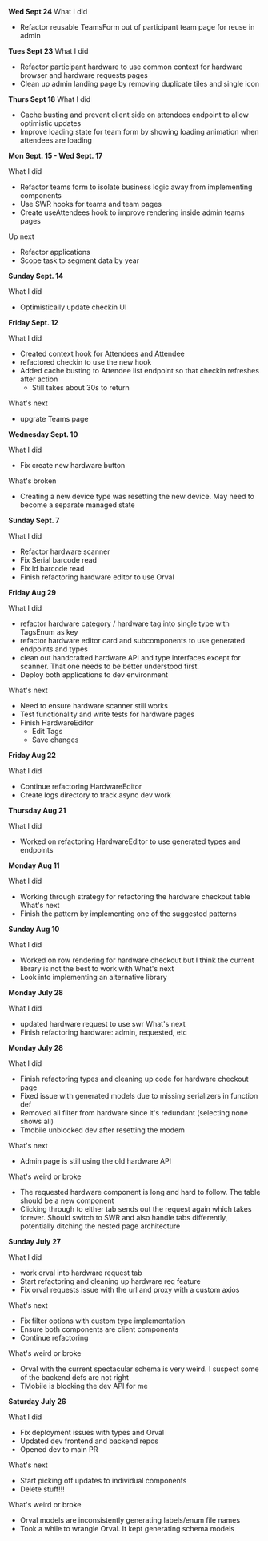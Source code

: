 **Wed Sept 24**
What I did
- Refactor reusable TeamsForm out of participant team page for reuse in admin

**Tues Sept 23**
What I did
- Refactor participant hardware to use common context for hardware browser and hardware requests pages
- Clean up admin landing page by removing duplicate tiles and single icon

**Thurs Sept 18**
What I did
- Cache busting and prevent client side on attendees endpoint to allow optimistic updates
- Improve loading state for team form by showing loading animation when attendees are loading

**Mon Sept. 15 - Wed Sept. 17**

What I did
- Refactor teams form to isolate business logic away from implementing components
- Use SWR hooks for teams and team pages
- Create useAttendees hook to improve rendering inside admin teams pages

Up next
- Refactor applications
- Scope task to segment data by year

**Sunday Sept. 14**

What I did
- Optimistically update checkin UI 

**Friday Sept. 12**

What I did
- Created context hook for Attendees and Attendee
- refactored checkin to use the new hook
- Added cache busting to Attendee list endpoint so that checkin refreshes after action
  - Still takes about 30s to return 

What's next
- upgrate Teams page

**Wednesday Sept. 10**

What I did
- Fix create new hardware button

What's broken
- Creating a new device type was resetting the new device. May need to become a separate managed state 

**Sunday Sept. 7**

What I did 
- Refactor hardware scanner
- Fix Serial barcode read
- Fix Id barcode read
- Finish refactoring hardware editor to use Orval

**Friday Aug 29**

What I did 
- refactor hardware category / hardware tag into single type with TagsEnum as key 
- refactor hardware editor card and subcomponents to use generated endpoints and types
- clean out handcrafted hardware API and type interfaces except for scanner. That one needs to be better understood first. 
- Deploy both applications to dev environment

What's next
- Need to ensure hardware scanner still works
- Test functionality and write tests for hardware pages
- Finish HardwareEditor
  - Edit Tags
  - Save changes


**Friday Aug 22**

What I did 
- Continue refactoring HardwareEditor
- Create logs directory to track async dev work 

**Thursday Aug 21**

What I did 
- Worked on refactoring HardwareEditor to use generated types and endpoints

**Monday Aug 11**

What I did 
- Working through strategy for refactoring the hardware checkout table
What's next 
- Finish the pattern by implementing one of the suggested patterns

**Sunday Aug 10**

What I did 
- Worked on row rendering for hardware checkout but I think the current library is not the best to work with
What's next 
- Look into implementing an alternative library

**Monday July 28**

What I did 
- updated hardware request to use swr
What's next 
- Finish refactoring hardware: admin, requested, etc

**Monday July 28**

What I did 
- Finish refactoring types and cleaning up code for hardware checkout page
- Fixed issue with generated models due to missing serializers in function def
- Removed all filter from hardware since it's redundant (selecting none shows all)
- Tmobile unblocked dev after resetting the modem

What's next 
- Admin page is still using the old hardware API

What's weird or broke
- The requested hardware component is long and hard to follow. The table should be a new component
- Clicking through to either tab sends out the request again which takes forever. Should switch to SWR and also handle tabs differently, potentially ditching the nested page architecture

**Sunday July 27**

What I did 
- work orval into hardware request tab
- Start refactoring and cleaning up hardware req feature
- Fix orval requests issue with the url and proxy with a custom axios

What's next 
- Fix filter options with custom type implementation
- Ensure both components are client components 
- Continue refactoring

What's weird or broke
- Orval with the current spectacular schema is very weird. I suspect some of the backend defs are not right
- TMobile is blocking the dev API for me

**Saturday July 26**

What I did 
- Fix deployment issues with types and Orval
- Updated dev frontend and backend repos 
- Opened dev to main PR

What's next 
- Start picking off updates to individual components
- Delete stuff!!!

What's weird or broke
- Orval models are inconsistently generating labels/enum file names
- Took a while to wrangle Orval. It kept generating schema models